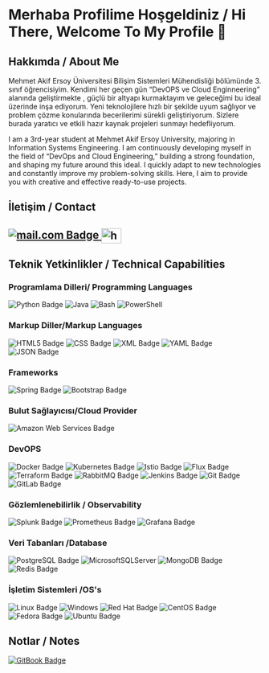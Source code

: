 <h1>Merhaba Profilime Hoşgeldiniz / Hi There, Welcome To My Profile 👋 </h1>

<h2>Hakkımda / About Me</h2>

Mehmet Akif Ersoy Üniversitesi Bilişim Sistemleri Mühendisliği bölümünde 3. sınıf öğrencisiyim. Kendimi her geçen gün “DevOPS ve Cloud Enginneering” alanında geliştirmekte , güçlü bir altyapı kurmaktayım ve geleceğimi bu ideal üzerinde inşa ediyorum. Yeni teknolojilere hızlı bir şekilde uyum sağlıyor ve problem çözme konularında becerilerimi sürekli geliştiriyorum. Sizlere burada yaratıcı ve etkili hazır kaynak projeleri sunmayı hedefliyorum.

I am a 3rd-year student at Mehmet Akif Ersoy University, majoring in Information Systems Engineering. I am continuously developing myself in the field of “DevOps and Cloud Engineering,” building a strong foundation, and shaping my future around this ideal. I quickly adapt to new technologies and constantly improve my problem-solving skills. Here, I aim to provide you with creative and effective ready-to-use projects.

<h2>İletişim / Contact<h2>
                                      

<a href=mailto:rmertarslan@outlook.com>![mail.com Badge](https://img.shields.io/badge/mail.com-004788?logo=maildotcom&logoColor=fff&style=for-the-badge) </a>
<a href="https://www.linkedin.com/in/rmarslangf/" target="blank"><img align="center" src="https://raw.githubusercontent.com/rahuldkjain/github-profile-readme-generator/master/src/images/icons/Social/linked-in-alt.svg" alt="https://www.linkedin.com/in/rmarslangf/" height="30" width="40" /></a>
</p>

  <h2>Teknik Yetkinlikler / Technical Capabilities</h2>


  <h3>Programlama Dilleri/ Programming Languages</h3>

![Python Badge](https://img.shields.io/badge/Python-3776AB?logo=python&logoColor=fff&style=flat)
![Java](https://img.shields.io/badge/Java-%23ED8B00.svg?logo=openjdk&logoColor=white)
![Bash](https://img.shields.io/badge/Bash-4EAA25?logo=gnubash&logoColor=fff)
![PowerShell](https://img.shields.io/badge/PowerShell-%235391FE.svg?style=for-the-badge&logo=powershell&logoColor=white)

  <h3>Markup Diller/Markup  Languages</h3>

![HTML5 Badge](https://img.shields.io/badge/HTML5-E34F26?logo=html5&logoColor=fff&style=for-the-badge)
![CSS Badge](https://img.shields.io/badge/CSS-639?logo=css&logoColor=fff&style=for-the-badge)
![XML Badge](https://img.shields.io/badge/XML-005FAD?logo=xml&logoColor=fff&style=for-the-badge)
![YAML Badge](https://img.shields.io/badge/YAML-CB171E?logo=yaml&logoColor=fff&style=for-the-badge)
![JSON Badge](https://img.shields.io/badge/JSON-000?logo=json&logoColor=fff&style=for-the-badge)

  <h3>Frameworks</h3>

![Spring Badge](https://img.shields.io/badge/Spring-6DB33F?logo=spring&logoColor=fff&style=for-the-badge)
![Bootstrap Badge](https://img.shields.io/badge/Bootstrap-7952B3?logo=bootstrap&logoColor=fff&style=for-the-badge)

  <h3>Bulut Sağlayıcısı/Cloud Provider</h3>

![Amazon Web Services Badge](https://img.shields.io/badge/Amazon%20Web%20Services-232F3E?logo=amazonwebservices&logoColor=fff&style=for-the-badge)

  <h3>DevOPS</h3>

![Docker Badge](https://img.shields.io/badge/Docker-2496ED?logo=docker&logoColor=fff&style=for-the-badge)
![Kubernetes Badge](https://img.shields.io/badge/Kubernetes-326CE5?logo=kubernetes&logoColor=fff&style=for-the-badge)
![Istio Badge](https://img.shields.io/badge/Istio-466BB0?logo=istio&logoColor=fff&style=for-the-badge)
![Flux Badge](https://img.shields.io/badge/Flux-5468FF?logo=flux&logoColor=fff&style=for-the-badge)
![Terraform Badge](https://img.shields.io/badge/Terraform-844FBA?logo=terraform&logoColor=fff&style=for-the-badge)
![RabbitMQ Badge](https://img.shields.io/badge/RabbitMQ-F60?logo=rabbitmq&logoColor=fff&style=for-the-badge)
![Jenkins Badge](https://img.shields.io/badge/Jenkins-D24939?logo=jenkins&logoColor=fff&style=for-the-badge)
![Git Badge](https://img.shields.io/badge/Git-F05032?logo=git&logoColor=fff&style=for-the-badge)
![GitLab Badge](https://img.shields.io/badge/GitLab-FC6D26?logo=gitlab&logoColor=fff&style=for-the-badge)

  <h3>Gözlemlenebilirlik / Observability</h3>

![Splunk Badge](https://img.shields.io/badge/Splunk-000?logo=splunk&logoColor=fff&style=for-the-badge)
![Prometheus Badge](https://img.shields.io/badge/Prometheus-E6522C?logo=prometheus&logoColor=fff&style=for-the-badge)
![Grafana Badge](https://img.shields.io/badge/Grafana-F46800?logo=grafana&logoColor=fff&style=for-the-badge)

  <h3>Veri Tabanları /Database</h3>

![PostgreSQL Badge](https://img.shields.io/badge/PostgreSQL-4169E1?logo=postgresql&logoColor=fff&style=for-the-badge)
![MicrosoftSQLServer](https://img.shields.io/badge/Microsoft%20SQL%20Server-CC2927?style=for-the-badge&logo=microsoft%20sql%20server&logoColor=white)
![MongoDB Badge](https://img.shields.io/badge/MongoDB-47A248?logo=mongodb&logoColor=fff&style=for-the-badge)
![Redis Badge](https://img.shields.io/badge/Redis-FF4438?logo=redis&logoColor=fff&style=for-the-badge)

  <h3>İşletim Sistemleri /OS's</h3>

![Linux Badge](https://img.shields.io/badge/Linux-FCC624?logo=linux&logoColor=000&style=flat)
![Windows](https://img.shields.io/badge/Windows-0078D6?style=for-the-badge&logo=windows&logoColor=white)
![Red Hat Badge](https://img.shields.io/badge/Red%20Hat-E00?logo=redhat&logoColor=fff&style=for-the-badge)
![CentOS Badge](https://img.shields.io/badge/CentOS-262577?logo=centos&logoColor=fff&style=for-the-badge)
![Fedora Badge](https://img.shields.io/badge/Fedora-51A2DA?logo=fedora&logoColor=fff&style=for-the-badge)
![Ubuntu Badge](https://img.shields.io/badge/Ubuntu-E95420?logo=ubuntu&logoColor=fff&style=for-the-badge)

  <h2>Notlar / Notes</h2>

<a href=https://app.gitbook.com/o/qyfuIxgypmoDZ5nPnqpM/s/0xrVuj9Ei0lOdAZ0Rhzr/>![GitBook Badge](https://img.shields.io/badge/GitBook-BBDDE5?logo=gitbook&logoColor=000&style=for-the-badge)</a>
